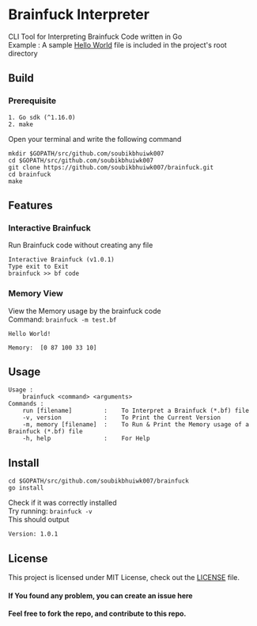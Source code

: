 # Brainfuck Interpreter
CLI Tool for Interpreting Brainfuck Code written in Go<br>
Example : A sample [Hello World](./test.bf) file is included in the project's root directory
## Build
### Prerequisite
```
1. Go sdk (^1.16.0)
2. make
```
Open your terminal and write the following command
```
mkdir $GOPATH/src/github.com/soubikbhuiwk007
cd $GOPATH/src/github.com/soubikbhuiwk007
git clone https://github.com/soubikbhuiwk007/brainfuck.git
cd brainfuck
make
```
## Features
### Interactive Brainfuck
Run Brainfuck code without creating any file<br>
```
Interactive Brainfuck (v1.0.1)
Type exit to Exit
brainfuck >> bf code
```
### Memory View
View the Memory usage by the brainfuck code<br>
Command: ```brainfuck -m test.bf```
```
Hello World!

Memory:  [0 87 100 33 10]
```
## Usage
```
Usage : 
    brainfuck <command> <arguments>
Commands :
    run [filename]         :    To Interpret a Brainfuck (*.bf) file
    -v, version            :    To Print the Current Version
    -m, memory [filename]  :    To Run & Print the Memory usage of a Brainfuck (*.bf) file
    -h, help               :    For Help
```
## Install
```
cd $GOPATH/src/github.com/soubikbhuiwk007/brainfuck
go install
```
Check if it was correctly installed<br>
Try running: ```brainfuck -v```<br>
This should output<br>
```
Version: 1.0.1
```
## License

This project is licensed under MIT License, check out the [LICENSE](./LICENSE) file.

#### If You found any problem, you can create an issue here
#### Feel free to fork the repo, and contribute to this repo.
